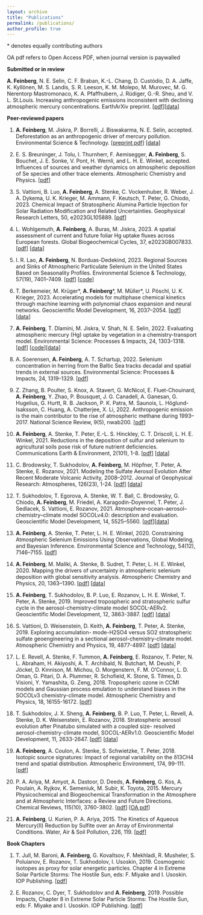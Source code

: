 ```yaml
---
layout: archive
title: "Publications"
permalink: /publications/
author_profile: true
---
```


<!--{% if author.googlescholar %}
  You can also find my articles on <u><a href="{{author.googlescholar}}">my Google Scholar profile</a>.</u>
{% endif %}

{% include base_path %}

{% for post in site.publications reversed %}
  {% include archive-single.html %}
{% endfor %}
-->

\* denotes equally contributing authors

OA pdf refers to Open Access PDF, when journal version is paywalled

**Submitted or in review**

**A. Feinberg**, N. E. Selin, C. F. Braban, K.-L. Chang, D. Custódio, D. A. Jaffe, K. Kyllönen, M. S. Landis, S. R. Leeson, K. M. Molepo, M. Murovec, M. G. Nerentorp Mastromonaco, K. A. Pfaffhubern, J. Rüdiger, G.-R. Sheu, and V. L. St.Louis. Increasing anthropogenic emissions inconsistent with declining atmospheric mercury concentrations. EarthArXiv preprint. \[[pdf](https://doi.org/10.31223/X5B38K)]\[[data](https://doi.org/10.5281/zenodo.10551589)]

**Peer-reviewed papers**
1. **A. Feinberg**, M. Jiskra, P. Borrelli, J. Biswakarma, N. E. Selin, accepted. Deforestation as an anthropogenic driver of mercury pollution. Environmental Science & Technology. \[[preprint pdf](https://doi.org/10.31223/X5TQ03)] \[[data](https://doi.org/10.5281/zenodo.8364698)]

1. E. S. Breuninger, J. Tolu, I. Thurnherr, F. Aemisegger, **A. Feinberg**, S. Bouchet, J. E. Sonke, V. Pont, H. Wernli, and L. H. E. Winkel, accepted. Influences of sources and weather dynamics on atmospheric deposition of Se species and other trace elements. Atmospheric Chemistry and Physics. \[[pdf](https://doi.org/10.5194/egusphere-2023-1135)]

1. S. Vattioni,  B. Luo,  **A. Feinberg**,  A. Stenke,  C. Vockenhuber,  R. Weber,  J. A. Dykema,  U. K. Krieger,  M. Ammann,  F. Keutsch,  T. Peter,  G. Chiodo, 2023. Chemical Impact of Stratospheric Alumina Particle Injection for Solar Radiation Modification and Related Uncertainties. Geophysical Research Letters, 50, e2023GL105889. \[[pdf](https://doi.org/10.1029/2023GL105889)]

1. L. Wohlgemuth, **A. Feinberg**, A. Buras, M. Jiskra, 2023. A spatial assessment of current and future foliar Hg uptake fluxes across European forests. Global Biogeochemical Cycles, 37, e2023GB007833. \[[pdf](https://doi.org/10.1029/2023GB007833)] \[[data](https://doi.org/10.5281/zenodo.7851718)]

1. I. R. Lao, **A. Feinberg**, N. Borduas-Dedekind, 2023. Regional Sources and Sinks of Atmospheric Particulate Selenium in the United States Based on Seasonality Profiles. Environmental Science & Technology, 57(19), 7401–7409. \[[pdf](https://doi.org/10.1021/acs.est.2c08243)] [[code](https://github.com/isabellelao/atmos_se_improve.git)]

1. T. Berkemeier, M. Krüger\*, **A. Feinberg**\*, M. Müller*, U. Pöschl, U. K. Krieger, 2023. Accelerating models for multiphase chemical kinetics through machine learning with polynomial chaos expansion and neural networks. Geoscientific Model Development, 16, 2037–2054. \[[pdf](https://doi.org/10.5194/gmd-16-2037-2023)] \[[data](https://doi.org/10.5281/zenodo.7214880)] 

1. **A. Feinberg**, T. Dlamini, M. Jiskra, V. Shah, N. E. Selin, 2022. Evaluating atmospheric mercury (Hg) uptake by vegetation in a chemistry-transport model. Environmental Science: Processes & Impacts, 24, 1303-1318. \[[pdf](https://doi.org/10.1039/D2EM00032F)] \[[code](https://github.com/arifein/offline-drydep)]\[[data](https://doi.org/10.7910/DVN/R7NRNK)]

1. A. Soerensen, **A. Feinberg**, A. T. Schartup, 2022. Selenium concentration in herring from the Baltic Sea tracks decadal and spatial trends in external sources. Environmental Science: Processes & Impacts, 24, 1319-1329. \[[pdf](https://doi.org/10.1039/d1em00418b)]

1. Z. Zhang, B. Poulter, S. Knox, A. Stavert, G. McNicol, E. Fluet-Chouinard, **A. Feinberg**, Y. Zhao, P. Bousquet, J. G. Canadell, A. Ganesan, G. Hugelius, G. Hurtt, R. B. Jackson, P. K. Patra, M. Saunois, L. Höglund-Isaksson, C. Huang, A. Chatterjee, X. Li, 2022. Anthropogenic emission is the main contributor to the rise of atmospheric methane during 1993–2017. National Science Review, 9(5), nwab200. \[[pdf](https://doi.org/10.1093/nsr/nwab200)] 

1. **A. Feinberg**, A. Stenke, T. Peter,  E.-L. S. Hinckley, C. T. Driscoll, L. H. E. Winkel, 2021. Reductions in the deposition of sulfur and selenium to agricultural soils pose risk of future nutrient deficiencies. Communications Earth & Environment, 2(101), 1-8. \[[pdf](https://doi.org/10.1038/s43247-021-00172-0)]  \[[data](https://doi.org/10.3929/ethz-b-000417871)]

1. C. Brodowsky, T. Sukhodolov, **A. Feinberg**, M. Höpfner, T. Peter, A. Stenke, E. Rozanov, 2021. Modeling the Sulfate Aerosol Evolution After Recent Moderate Volcanic Activity, 2008–2012. Journal of Geophysical Research: Atmospheres, 126(23), 1-24. \[[pdf](https://doi.org/10.1029/2021JD035472)]  \[[data](https://doi.org/10.5281/zenodo.5035442)]

1. T. Sukhodolov, T. Egorova, A. Stenke, W. T. Ball, C. Brodowsky, G. Chiodo, **A. Feinberg**, M. Friedel, A. Karagodin-Doyennel, T. Peter, J. Sedlacek, S. Vattioni, E. Rozanov, 2021. Atmosphere–ocean–aerosol–chemistry–climate model SOCOLv4.0: description and evaluation. Geoscientific Model Development, 14, 5525–5560. \[[pdf](https://doi.org/10.5194/gmd-14-5525-2021)]\[[data](https://doi.org/10.5281/zenodo.5148741)]

1. **A. Feinberg**, A. Stenke, T. Peter, L. H. E. Winkel, 2020. Constraining Atmospheric Selenium Emissions Using Observations, Global Modeling, and Bayesian Inference. Environmental Science and Technology, 54(12), 7146–7155. \[[pdf](https://doi.org/10.1021/acs.est.0c01408)]

1. **A. Feinberg**, M. Maliki, A. Stenke, B. Sudret, T. Peter, L. H. E. Winkel, 2020. Mapping the drivers of uncertainty in atmospheric selenium deposition with global sensitivity analysis. Atmospheric Chemistry and Physics, 20, 1363–1390. \[[pdf](https://doi.org/10.5194/acp-20-1363-2020)] \[[data](https://doi.org/10.3929/ethz-b-000357105)]

1. **A. Feinberg**, T. Sukhodolov, B. P. Luo, E. Rozanov, L. H. E. Winkel, T. Peter, A. Stenke, 2019. Improved tropospheric and stratospheric sulfur cycle in the aerosol-chemistry-climate model SOCOL-AERv2. Geoscientific Model Development, 12, 3863-3887. \[[pdf](https://doi.org/10.5194/gmd-12-3863-2019)] \[[data](https://doi.org/10.3929/ethz-b-000342078)]

1. S. Vattioni, D. Weisenstein, D. Keith, **A. Feinberg**, T. Peter, A. Stenke, 2019. Exploring accumulation- mode-H2SO4 versus SO2 stratospheric sulfate geoengineering in a sectional aerosol-chemistry-climate model. Atmospheric Chemistry and Physics, 19, 4877-4897. \[[pdf](https://doi.org/10.5194/acp-19-4877-2019)] \[[data](https://doi.org/10.7910/DVN/UNH29I)]

1. L. E. Revell, A. Stenke, F. Tummon, **A. Feinberg**, E. Rozanov, T. Peter, N. L. Abraham, H. Akiyoshi, A. T. Archibald, N. Butchart, M. Deushi, P. Jöckel, D. Kinnison, M. Michou, O. Morgenstern, F. M. O’Connor, L. D. Oman, G. Pitari, D. A. Plummer, R. Schofield, K. Stone, S. Tilmes, D. Visioni, Y. Yamashita, G. Zeng, 2018. Tropospheric ozone in CCMI models and Gaussian process emulation to understand biases in the SOCOLv3 chemistry-climate model. Atmospheric Chemistry and Physics, 18, 16155-16172. \[[pdf](https://doi.org/10.5194/acp-18-16155-2018)]

1. T. Sukhodolov, J. X. Sheng, **A. Feinberg**, B. P. Luo, T. Peter, L. Revell, A. Stenke, D. K. Weisenstein, E. Rozanov, 2018. Stratospheric aerosol evolution after Pinatubo simulated with a coupled size- resolved aerosol-chemistry-climate model, SOCOL-AERv1.0. Geoscientific Model Development, 11, 2633-2647. \[[pdf](https://doi.org/10.5194/gmd-11-2633-2018)] \[[data](https://doi.org/10.5281/zenodo.1245202)]

1. **A. Feinberg**, A. Coulon, A. Stenke, S. Schwietzke, T. Peter, 2018. Isotopic source signatures: Impact of regional variability on the δ13CH4 trend and spatial distribution. Atmospheric Environment, 174, 99-111. \[[pdf](https://doi.org/10.1016/j.atmosenv.2017.11.037)]

1. P. A. Ariya, M. Amyot, A. Dastoor, D. Deeds, **A. Feinberg**, G. Kos, A. Poulain, A. Ryjkov, K. Semeniuk, M. Subir, K. Toyota, 2015. Mercury Physicochemical and Biogeochemical Transformation in the Atmosphere and at Atmospheric Interfaces: a Review and Future Directions. Chemical Reviews, 115(10), 3760-3802. \[[pdf](https://doi.org/10.1021/cr500667e)] [<a href="/files/Hgreduction_merged_upload.pdf" target="_blank">OA pdf</a>]

1. **A. Feinberg**, U. Kurien, P. A. Ariya, 2015. The Kinetics of Aqueous Mercury(II) Reduction by Sulfite over an Array of Environmental Conditions. Water, Air & Soil Pollution, 226, 119. \[[pdf](https://doi.org/10.1007/s11270-015-2371-0)]

**Book Chapters**
1. T. Jull, M. Baroni, **A. Feinberg**, G. Kovaltsov, F. Mekhladi, R. Musheler, S. Poluianov, E. Rozanov, T. Sukhodolov, I. Usoskin, 2019. Cosmogenic isotopes as proxy for solar energetic particles. Chapter 4 in Extreme Solar Particle Storms: The Hostile Sun, eds: F. Miyake and I. Usoskin. IOP Publishing. \[[pdf](http://doi.org/10.1088/2514-3433/ab404ach4)]

1. E. Rozanov, C. Dyer, T. Sukhodolov and **A. Feinberg**, 2019. Possible Impacts, Chapter 8 in Extreme Solar Particle Storms: The Hostile Sun, eds: F. Miyake and I. Usoskin. IOP Publishing. \[[pdf](http://doi.org/10.1088/2514-3433/ab404ach8)]
